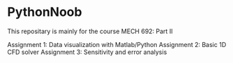 # PythonNoob

This repositary is mainly for the course MECH 692: Part II

Assignment 1: Data visualization with Matlab/Python
Assignment 2: Basic 1D CFD solver
Assignment 3: Sensitivity and error analysis
